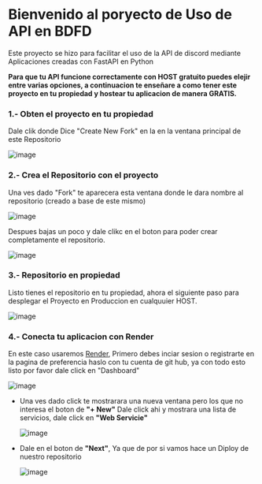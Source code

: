 # Bienvenido al poryecto de Uso de API en BDFD

Este proyecto se hizo para facilitar el uso de la API de discord mediante Aplicaciones creadas con FastAPI en Python

**Para que tu API funcione correctamente con HOST gratuito puedes elejir entre varias opciones, a continuacion te enseñare a como tener este proyecto en tu propiedad y hostear tu aplicacion de manera GRATIS.**

### 1.- Obten el proyecto en tu propiedad
Dale clik donde Dice "Create New Fork" en la en la ventana principal de este Repositorio

![image](https://github.com/quabwww/Comunity-API-Proyect-for-BDScript/assets/148601206/f5ee7aec-db4b-410f-895b-9d4d6e3907ba)


### 2.- Crea el Repositorio con el proyecto
Una ves dado "Fork" te aparecera esta ventana donde le dara nombre al repositorio (creado a base de este mismo)

![image](https://github.com/quabwww/Comunity-API-Proyect-for-BDScript/assets/148601206/c768f3e2-ffe3-437a-8bf6-5ba727971bad)

Despues bajas un poco y dale clikc en el boton para poder crear completamente el repositorio.

![image](https://github.com/quabwww/Comunity-API-Proyect-for-BDScript/assets/148601206/47508e2b-362e-4fce-ae87-a1a5adeffd41)

### 3.- Repositorio en propiedad
Listo tienes el repositorio en tu propiedad, ahora el siguiente paso para desplegar el Proyecto en Produccion en cualquuier HOST.

![image](https://github.com/quabwww/Comunity-API-Proyect-for-BDScript/assets/148601206/90cb5488-4a22-4804-a414-6cb6a67a3783)


### 4.- Conecta tu aplicacion con Render
En este caso usaremos [Render](https://render.com), Primero debes inciar sesion  o registrarte en la pagina de preferencia haslo con tu cuenta de git hub, ya con todo esto listo por favor dale click en "Dashboard"

![image](https://github.com/quabwww/Comunity-API-Proyect-for-BDScript/assets/148601206/0da1c037-0cb8-4a32-8d92-6290eb9189e5)


- Una ves dado click te mostrarara una nueva ventana pero los que no interesa el boton de **"+ New"** Dale click ahi y mostrara una lista de servicios, dale click en **"Web Servicie"**

  ![image](https://github.com/quabwww/Comunity-API-Proyect-for-BDScript/assets/148601206/95c04247-145a-4351-a413-d5e13f5f3c5e)

- Dale en el boton de **"Next"**, Ya que de por si vamos hace un Diploy de nuestro repositorio

  ![image](https://github.com/quabwww/Comunity-API-Proyect-for-BDScript/assets/148601206/bb0bd321-2461-475a-8375-b852d836a12f)
